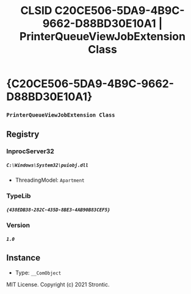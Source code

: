 ﻿---
title: "CLSID C20CE506-5DA9-4B9C-9662-D88BD30E10A1 | PrinterQueueViewJobExtension Class"
excerpt: What is COM-Object CLSID C20CE506-5DA9-4B9C-9662-D88BD30E10A1?
---

# {C20CE506-5DA9-4B9C-9662-D88BD30E10A1}

### `PrinterQueueViewJobExtension Class`

## Registry


### InprocServer32

##### `C:\Windows\System32\puiobj.dll`
* ThreadingModel: `Apartment`

### TypeLib

##### `{438EDB38-282C-435D-8BE3-4AB90B83CEF5}`

### Version

##### `1.0`

## Instance

* Type: `__ComObject`

MIT License. Copyright (c) 2021 Strontic.


